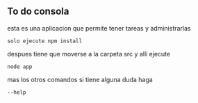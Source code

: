 ## To do consola

esta es una aplicacion que permite tener tareas y administrarlas

```
solo ejecute npm install
```
despues tiene que moverse a la carpeta src y alli ejecute 
```
node app
```
mas los otros comandos
si tiene alguna duda haga
```
--help
```